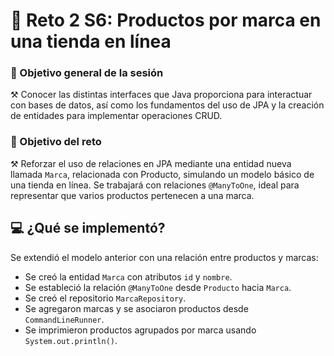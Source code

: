 # 📂 Reto 2 S6:  Productos por marca en una tienda en línea

### 🎯 Objetivo general de la sesión
⚒️ Conocer las distintas interfaces que Java proporciona para interactuar con bases de datos, así como los fundamentos del uso de JPA y la creación de entidades para implementar operaciones CRUD.

### 🎯 Objetivo del reto
⚒️ Reforzar el uso de relaciones en JPA mediante una entidad nueva llamada `Marca`, relacionada con Producto, simulando un modelo básico de una tienda en línea. Se trabajará con relaciones `@ManyToOne`, ideal para representar que varios productos pertenecen a una marca.

## 💻 ¿Qué se implementó?
Se extendió el modelo anterior con una relación entre productos y marcas:
- Se creó la entidad `Marca` con atributos `id` y `nombre`.
- Se estableció la relación `@ManyToOne` desde `Producto` hacia `Marca`.
- Se creó el repositorio `MarcaRepository`.
- Se agregaron marcas y se asociaron productos desde `CommandLineRunner`.
- Se imprimieron productos agrupados por marca usando `System.out.println()`.
